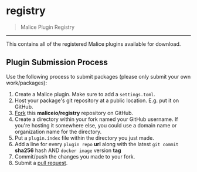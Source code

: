 registry
========

> Malice Plugin Registry

___

This contains all of the registered Malice plugins available for download.

Plugin Submission Process
-------------------------

Use the following process to submit packages (please only submit your own work/packages):

1. Create a Malice plugin. Make sure to add a  `settings.toml`.
2. Host your package's git repository at a public location. E.g. put it on GitHub.
3. [Fork](https://github.com/maliceio/registry#fork-destination-box) this **maliceio/registry** repository on GitHub.
4. Create a directory within your fork named your GitHub username. If you're hosting it somewhere else, you could use a domain name or organization name for the directory.
5. Put a `plugin.index` file within the directory you just made.
6. Add a line for every `plugin repo` **url** along with the latest `git commit` **sha256** hash AND `docker image` version **tag**
6. Commit/push the changes you made to your fork.
7. Submit a [pull request](https://github.com/bro/packages/compare).
